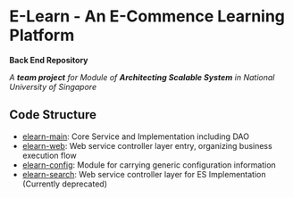 # E-Learn - An E-Commence Learning Platform

**Back End Repository**

*A **team project** for Module of **Architecting Scalable System** in National University of Singapore*

## Code Structure

- [elearn-main](elearn-main): Core Service and Implementation including DAO
- [elearn-web](elearn-web): Web service controller layer entry, organizing business execution flow
- [elearn-config](elearn-config): Module for carrying generic configuration information
- [elearn-search](elearn-search): Web service controller layer for ES Implementation (Currently deprecated)

